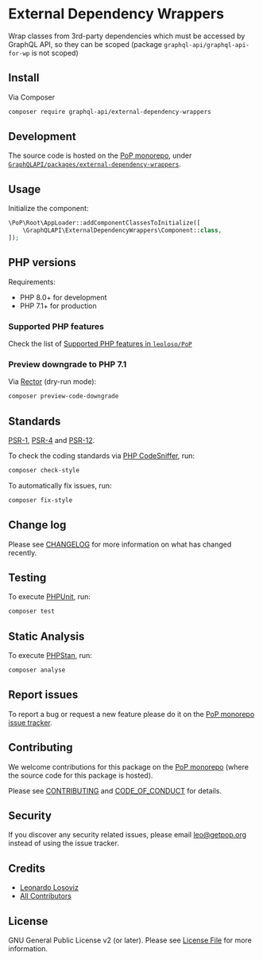 # External Dependency Wrappers

<!--
[![Build Status][ico-travis]][link-travis]
[![Quality Score][ico-code-quality]][link-code-quality]
[![Software License][ico-license]](LICENSE.md)
[![Latest Version on Packagist][ico-version]][link-packagist]
[![Coverage Status][ico-scrutinizer]][link-scrutinizer]
[![Total Downloads][ico-downloads]][link-downloads]
-->

Wrap classes from 3rd-party dependencies which must be accessed by GraphQL API, so they can be scoped (package `graphql-api/graphql-api-for-wp` is not scoped)

## Install

Via Composer

``` bash
composer require graphql-api/external-dependency-wrappers
```

## Development

The source code is hosted on the [PoP monorepo](https://github.com/leoloso/PoP), under [`GraphQLAPI/packages/external-dependency-wrappers`](https://github.com/leoloso/PoP/tree/master/layers/GraphQLAPI/packages/external-dependency-wrappers).

## Usage

Initialize the component:

``` php
\PoP\Root\AppLoader::addComponentClassesToInitialize([
    \GraphQLAPI\ExternalDependencyWrappers\Component::class,
]);
```

## PHP versions

Requirements:

- PHP 8.0+ for development
- PHP 7.1+ for production

### Supported PHP features

Check the list of [Supported PHP features in `leoloso/PoP`](https://github.com/leoloso/PoP/blob/master/docs/supported-php-features.md)

### Preview downgrade to PHP 7.1

Via [Rector](https://github.com/rectorphp/rector) (dry-run mode):

```bash
composer preview-code-downgrade
```

## Standards

[PSR-1](https://www.php-fig.org/psr/psr-1), [PSR-4](https://www.php-fig.org/psr/psr-4) and [PSR-12](https://www.php-fig.org/psr/psr-12).

To check the coding standards via [PHP CodeSniffer](https://github.com/squizlabs/PHP_CodeSniffer), run:

``` bash
composer check-style
```

To automatically fix issues, run:

``` bash
composer fix-style
```

## Change log

Please see [CHANGELOG](CHANGELOG.md) for more information on what has changed recently.

## Testing

To execute [PHPUnit](https://phpunit.de/), run:

``` bash
composer test
```

## Static Analysis

To execute [PHPStan](https://github.com/phpstan/phpstan), run:

``` bash
composer analyse
```

## Report issues

To report a bug or request a new feature please do it on the [PoP monorepo issue tracker](https://github.com/leoloso/PoP/issues).

## Contributing

We welcome contributions for this package on the [PoP monorepo](https://github.com/leoloso/PoP) (where the source code for this package is hosted).

Please see [CONTRIBUTING](CONTRIBUTING.md) and [CODE_OF_CONDUCT](CODE_OF_CONDUCT.md) for details.

## Security

If you discover any security related issues, please email leo@getpop.org instead of using the issue tracker.

## Credits

- [Leonardo Losoviz][link-author]
- [All Contributors][link-contributors]

## License

GNU General Public License v2 (or later). Please see [License File](LICENSE.md) for more information.

[ico-version]: https://img.shields.io/packagist/v/graphql-api/external-dependency-wrappers.svg?style=flat-square
[ico-license]: https://img.shields.io/badge/license-GPLv2-brightgreen.svg?style=flat-square
[ico-travis]: https://img.shields.io/travis/graphql-api/external-dependency-wrappers/master.svg?style=flat-square
[ico-scrutinizer]: https://img.shields.io/scrutinizer/coverage/g/graphql-api/external-dependency-wrappers.svg?style=flat-square
[ico-code-quality]: https://img.shields.io/scrutinizer/g/graphql-api/external-dependency-wrappers.svg?style=flat-square
[ico-downloads]: https://img.shields.io/packagist/dt/graphql-api/external-dependency-wrappers.svg?style=flat-square

[link-packagist]: https://packagist.org/packages/graphql-api/external-dependency-wrappers
[link-travis]: https://travis-ci.org/graphql-api/external-dependency-wrappers
[link-scrutinizer]: https://scrutinizer-ci.com/g/graphql-api/external-dependency-wrappers/code-structure
[link-code-quality]: https://scrutinizer-ci.com/g/graphql-api/external-dependency-wrappers
[link-downloads]: https://packagist.org/packages/graphql-api/external-dependency-wrappers
[link-author]: https://github.com/leoloso
[link-contributors]: ../../../../../../contributors
